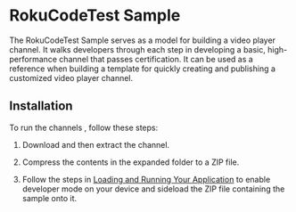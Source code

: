 # RokuCodeTest Sample

The RokuCodeTest Sample serves as a model for building a video player channel. It walks developers through each step in developing a basic, high-performance channel that passes certification. It can be used as a reference when building a template for quickly creating and publishing a customized video player channel.

## Installation

To run the channels , follow these steps:

1. Download and then extract the channel.

2. Compress the contents in the expanded folder to a ZIP file.

3. Follow the steps in [Loading and Running Your Application](https://developer.roku.com/en-gb/docs/developer-program/getting-started/developer-setup.md#step-1-set-up-your-roku-device-to-enable-developer-settings) to enable developer mode on your device and sideload the ZIP file containing the sample onto it.